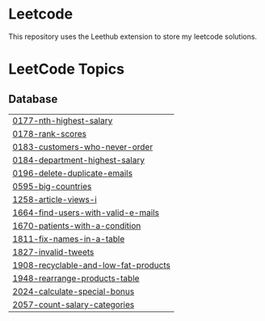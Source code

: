 # Leetcode

This repository uses the Leethub extension to store my leetcode solutions.

<!---LeetCode Topics Start-->
# LeetCode Topics
## Database
|  |
| ------- |
| [0177-nth-highest-salary](https://github.com/LorenzNacilla/Leetcode/tree/master/0177-nth-highest-salary) |
| [0178-rank-scores](https://github.com/LorenzNacilla/Leetcode/tree/master/0178-rank-scores) |
| [0183-customers-who-never-order](https://github.com/LorenzNacilla/Leetcode/tree/master/0183-customers-who-never-order) |
| [0184-department-highest-salary](https://github.com/LorenzNacilla/Leetcode/tree/master/0184-department-highest-salary) |
| [0196-delete-duplicate-emails](https://github.com/LorenzNacilla/Leetcode/tree/master/0196-delete-duplicate-emails) |
| [0595-big-countries](https://github.com/LorenzNacilla/Leetcode/tree/master/0595-big-countries) |
| [1258-article-views-i](https://github.com/LorenzNacilla/Leetcode/tree/master/1258-article-views-i) |
| [1664-find-users-with-valid-e-mails](https://github.com/LorenzNacilla/Leetcode/tree/master/1664-find-users-with-valid-e-mails) |
| [1670-patients-with-a-condition](https://github.com/LorenzNacilla/Leetcode/tree/master/1670-patients-with-a-condition) |
| [1811-fix-names-in-a-table](https://github.com/LorenzNacilla/Leetcode/tree/master/1811-fix-names-in-a-table) |
| [1827-invalid-tweets](https://github.com/LorenzNacilla/Leetcode/tree/master/1827-invalid-tweets) |
| [1908-recyclable-and-low-fat-products](https://github.com/LorenzNacilla/Leetcode/tree/master/1908-recyclable-and-low-fat-products) |
| [1948-rearrange-products-table](https://github.com/LorenzNacilla/Leetcode/tree/master/1948-rearrange-products-table) |
| [2024-calculate-special-bonus](https://github.com/LorenzNacilla/Leetcode/tree/master/2024-calculate-special-bonus) |
| [2057-count-salary-categories](https://github.com/LorenzNacilla/Leetcode/tree/master/2057-count-salary-categories) |
<!---LeetCode Topics End-->